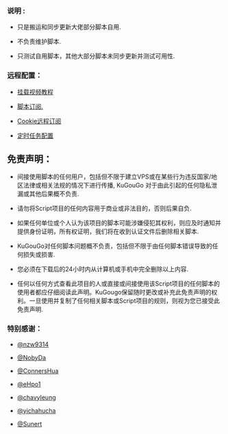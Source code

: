 ### 说明 :

* 只是搬运和同步更新大佬部分脚本自用.

* 不负责维护脚本.

* 只测试自用脚本，其他大部分脚本未同步更新并测试可用性.


### 远程配置：

* [挂载视频教程](https://youtu.be/tr5aji82Vks)

* [脚本订阅.](https://raw.githubusercontent.com/KuGouGo/Ice-Boom/master/Js.conf)

* [Cookie远程订阅](https://raw.githubusercontent.com/KuGouGo/Ice-Boom/master/Cookies.conf)

* [定时任务配置](https://raw.githubusercontent.com/KuGouGo/Ice-Boom/master/Task.conf)


## 免责声明：

* 间接使用脚本的任何用户，包括但不限于建立VPS或在某些行为违反国家/地区法律或相关法规的情况下进行传播, KuGouGo 对于由此引起的任何隐私泄漏或其他后果概不负责.

* 请勿将Script项目的任何内容用于商业或非法目的，否则后果自负.

* 如果任何单位或个人认为该项目的脚本可能涉嫌侵犯其权利，则应及时通知并提供身份证明，所有权证明，我们将在收到认证文件后删除相关脚本.

* KuGouGo对任何脚本问题概不负责，包括但不限于由任何脚本错误导致的任何损失或损害.

* 您必须在下载后的24小时内从计算机或手机中完全删除以上内容.

* 任何以任何方式查看此项目的人或直接或间接使用该Script项目的任何脚本的使用者都应仔细阅读此声明。KuGougo保留随时更改或补充此免责声明的权利。一旦使用并复制了任何相关脚本或Script项目的规则，则视为您已接受此免责声明.

### 特别感谢：
* [@nzw9314](https://github.com/nzw9314)

* [@NobyDa](https://github.com/NobyDa)

* [@ConnersHua](https://github.com/ConnersHua)

* [@eHpo1](https://github.com/eHpo1)

* [@chavyleung](https://github.com/chavyleung)

* [@yichahucha](https://github.com/yichahucha)

* [@Sunert](https://github.com/Sunert)
